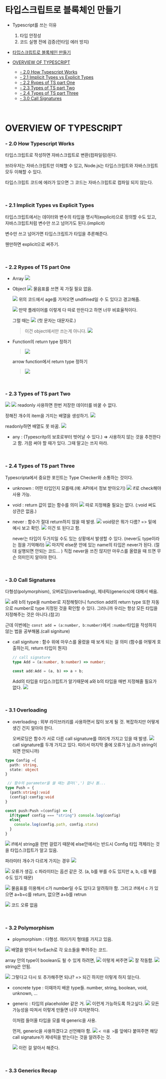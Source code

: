 # 타입스크립트로 블록체인 만들기

- Typescript를 쓰는 이유

  1. 타입 안정성
  2. 코드 실행 전에 검증(런타임 에러 방지)

- [타입스크립트로 블록체인 만들기](#----------------)
- [OVERVIEW OF TYPESCRIPT](#overview-of-typescript)
  - [- 2.0 How Typescript Works](#--20-how-typescript-works)
  - [- 2.1 Implicit Types vs Explicit Types](#--21-implicit-types-vs-explicit-types)
  - [- 2.2 Rypes of TS part One](#--22-rypes-of-ts-part-one)
  - [- 2.3 Types of TS part Two](#--23-types-of-ts-part-two)
  - [- 2.4 Types of TS part Three](#--24-types-of-ts-part-three)
  - [- 3.0 Call Signatures](#--30-call-signatures)

<br>

# OVERVIEW OF TYPESCRIPT

### - 2.0 How Typescript Works

타입스크립트로 작성하면 자바스크립트로 변환(컴파일링)된다.

브라우저는 자바스크립트만 이해할 수 있고, Node.js는 타입스크립트와 자바스크립트 모두 이해할 수 있다.

타입스크립트 코드에 에러가 있으면 그 코드는 자바스크립트로 컴파일 되지 않는다.

<br>

### - 2.1 Implicit Types vs Explicit Types

타입스크립트에서는 데이터와 변수의 타입을 명시적(explicit)으로 정의할 수도 있고, 자바스크립트처럼 변수만 쓰고 넘어가도 된다.(implicit)

변수만 쓰고 넘어가면 타입스크립트가 타입을 추론해준다.

웬만하면 explicit으로 써주기.

<br>

### - 2.2 Rypes of TS part One

- Array
  ![](md-img/2.2-1.png)

- Object
  ![](md-img/2.2-2.png)
  물음표를 쓰면 꼭 가질 필요 없음.

  ![](md-img/2.2-3.png)
  위의 코드에서 age를 가져오면 undifined일 수 도 있다고 경고해줌.

  ![](md-img/2.2-4.png)
  만약 플레이어를 이렇게 다 따로 만든다고 하면 너무 비효율적이다.

  그럴 때는
  ![](md-img/2.2-5.png)
  (첫 문자는 대문자로.)

  > 이건 object에서만 쓰는게 아니다.
  > ![](md-img/2.2-6.png)

- Function의 return type 정하기

  > ![](md-img/2.2-7.png)

  arrow function에서 return type 정하기

  > ![](md-img/2.2-7.png)

<br>

### - 2.3 Types of TS part Two

![](md-img/2.3-1.png)
![](md-img/2.3-2.png)
readonly 사용하면 한번 저장한 데이터를 바꿀 수 없다.

정해진 개수의 item을 가지는 배열을 생성하기.
![](md-img/2.3-3.png)

readonly하면 배열도 못 바꿈.
![](md-img/2.3-4.png)

- any : (Typescritp의 보호로부터 벗어날 수 있다.) => 사용하지 않는 것을 추천한다고 함.
  가끔 써야 할 때가 있다. 그때 말고는 쓰지 마라.

<br>

### - 2.4 Types of TS part Three

Typescripta에서 중요한 포인트는 Type Checker와 소통하는 것이다.

- unknown : 어떤 타입인지 모를때.(예: API에서 정보 받아오기)
  ![](md-img/2.4-1.png)
  if로 check해야 사용 가능.

- void : return 값이 없는 함수를 의미
  ![](md-img/2.4-2.png)
  따로 지정해줄 필요는 없다. (:void 써도 상관은 없음.)

- never : 함수가 절대 return하지 않을 때 발생.
  ![](md-img/2.4-3.png)
  void랑은 뭐가 다름? => 밑에 예시 보고 확인.
  ![](md-img/2.4-4.png)
  이건 또 된다고 함.

  never는 타입이 두가지일 수도 있는 상황에서 발생할 수 있다. (never도 type이라는 점을 기억해라)
  ![](md-img/2.4-5.png)
  마지막 else문 안에 있는 name의 타입은 never가 된다. (절대 실행되면 안되는 코드... ) 직접 never을 쓰진 않지만 마우스를 올렸을 때 뜨면 무슨 의미인지 알아야 한다.

<br>

### - 3.0 Call Signatures

다형성(polymorphism), 오버로딩(overloading), 제네릭(generics)에 대해서 배움.

![](md-img/3.0-1.png)
a와 b의 type을 number로 지정해줫더니 function add의 return type 또한 자동으로 number로 type 지정된 것을 확인할 수 있다. 그러니까 우리는 항상 모든 타입을 지정해주는 것은 아니다.(참고)

근데 이번에는 `const add = (a:number, b:number)`에서 `:number`타입을 작성하지 않는 법을 공부해봄.(call signiture)

- call signiture : 함수 위에 마우스를 올렸을 때 보게 되는 걸 의미
  (함수를 어떻게 호출하는지, return 타입이 뭔지)

  ```Typescript
  // call signature
  type Add = (a:number, b:number) => number;

  const add:Add = (a, b) => a + b;
  ```

  Add의 타입을 타입스크립트가 알기때문에 a와 b의 타입을 매번 지정해줄 필요가 없다.
  ![](md-img/3.0-2.png)

<br>

### - 3.1 Overloading

- overloading : 외부 라이브러리를 사용하면서 많이 보게 될 것. 복잡하지만 어떻게 생긴 건지 알아야 한다.

  오버로딩은 함수가 서로 다른 call signature를 여러개 가지고 있을 때 발생.
  ![](md-img/3.1-1.png)
  call signature를 두개 가지고 있다.
  따라서 마지막 줄에 오류가 남.(b가 string이 되면 안되니까)

```typescript
type Config ={
  path: string,
  state: object
}

 // 함수의 parameter을 쓸 때는 콤마(',') 없나 봄...
type Push = {
  (path:string):void
  (config):config:void
}

const push:Push =(config) => {
  if(typeof config === "string") console.log(config)
  else{
    console.log(config.path, config.state)
  }
}
```

![](md-img/3.1-2.png)
if에서 string을 한번 걸렀기 때문에 else안에서는 반드시 Config 타입 객체라는 것을 타입스크립트가 알고 있음.

파라미터 개수가 다르게 가지는 경우
![](md-img/3.1-3.png)

![](md-img/3.1-4.png)
오류가 생김. c 파라미터는 옵션 같은 것. (a, b를 부를 수도 있지만 a, b, c를 부를 수도 있기 때문)

![](md-img/3.1-5.png)
물음표를 이용해서 c가 number일 수도 있다고 알려줘야 함.
그리고 if에서 c 가 있으면 a+b+c를 return, 없으면 a+b를 retrun

![](md-img/3.1-6.png)
코드 오류 없음

<br>

### - 3.2 Polymorphism

- ploymorphism : 다형성. 여러가지 형태를 가지고 있음.

![](md-img/3.2-1.png)
배열을 받아서 forEach로 각 요소들을 뿌려주는 코드.

array 안의 type이 boolean도 될 수 있게 하려면,
![](md-img/3.2-2.png)
이렇게 써주면
![](md-img/3.2-3.png)
잘 작동함.
![](md-img/3.2-4.png)
string은 안됨.

![](md-img/3.2-5.png)
그렇다고 다시 또 추가해주면 되냐? => 되긴 하지만 이렇게 하지 않는다.

- concrete type : 이때까지 배운 type들. number, string, boolean, void, unknown, ...
- generic : 타입의 placeholder 같은 거.
  ![](md-img/3.2-6.png)
  이런게 가능하도록 하고싶다.
  ![](md-img/3.2-7.png)
  모든 가능성을 따져서 이렇게 만들면 너무 지저분하다.

  이처럼 들어올 타입을 모를 때 generic을 사용.

  먼저, generic을 사용하겠다고 선언해야 함.
  ![](md-img/3.2-8.png)
  `< 이름 >`를 앞에다 붙여주면 해당 call signature가 제네릭을 받는다는 것을 알려주는 것.

  ![](md-img/3.2-9.png)
  이런 걸 알아서 해준다.

<br>

### - 3.3 Generics Recap
